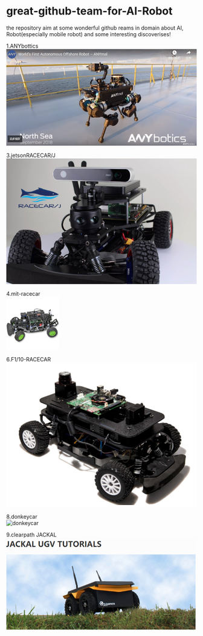 # great-github-team-for-AI-Robot
the repository aim at some wonderful github reams in domain about AI, Robot(especially mobile robot) and some interesting discoverises!

1.ANYbottics
![ANYbotics](https://github.com/Zippen-Huang/great-github-team-for-AI-Robot/blob/master/ANYbotics.png)  

3.jetsonRACECAR/J  
![jetsonRACECAR/J](https://github.com/Zippen-Huang/great-github-team-for-AI-Robot/blob/master/RACECAR.png)  

4.mit-racecar  
![mit-racecar](https://github.com/Zippen-Huang/great-github-team-for-AI-Robot/blob/master/mit-racecar.png)  

6.F1/10-RACECAR 
![F1/10-RACECAR ](https://github.com/Zippen-Huang/great-github-team-for-AI-Robot/blob/master/F1-10-RACECAR.png)  

8.donkeycar  
![donkeycar ](https://github.com/Zippen-Huang/donkeycar/blob/master/docs/assets/build_hardware/donkey2.PNG)  

9.clearpath JACKAL  
![clearpath JACKAL ](https://github.com/Zippen-Huang/great-github-team-for-AI-Robot/blob/master/JACKAL%20UGV.png)
